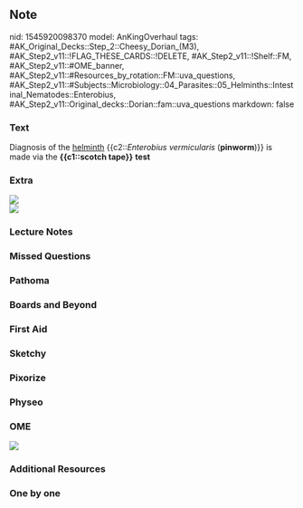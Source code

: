 ## Note
nid: 1545920098370
model: AnKingOverhaul
tags: #AK_Original_Decks::Step_2::Cheesy_Dorian_(M3), #AK_Step2_v11::!FLAG_THESE_CARDS::!DELETE, #AK_Step2_v11::!Shelf::FM, #AK_Step2_v11::#OME_banner, #AK_Step2_v11::#Resources_by_rotation::FM::uva_questions, #AK_Step2_v11::#Subjects::Microbiology::04_Parasites::05_Helminths::Intestinal_Nematodes::Enterobius, #AK_Step2_v11::Original_decks::Dorian::fam::uva_questions
markdown: false

### Text
Diagnosis of the <u>helminth</u> {{c2::<i>Enterobius
vermicularis</i> (<b>pinworm</b>)}} is made via the <b>{{c1::scotch
tape}}</b> <b>test</b>

### Extra
<img src="paste-22531398435287.jpg">
<div><img src="paste-22544283336802.jpg"></div>

### Lecture Notes


### Missed Questions


### Pathoma


### Boards and Beyond


### First Aid


### Sketchy


### Pixorize


### Physeo


### OME
<div class="ome-widget">
  <a href="https://onlinemeded.org?ref=anki"><img src=
  "_OME_AnkiFlashcards_General_3.png"></a>
</div>

### Additional Resources


### One by one

